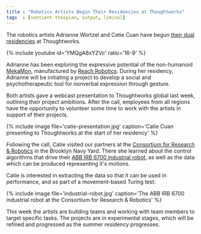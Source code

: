 ```yaml
---
title : "Robotics Artists Begin Their Residencies at Thoughtworks"
tags  : [sentient-thespian, output, liminal]
---
```

The robotics artists Adrianne Wortzel and Catie Cuan have begun [their dual residencies](/blog/adrianne-wortzel-catie-cuan-awarded-robotics-residency/) at Thoughtworks.

{% include youtube id='YMQgA8xYZVc' ratio='16-9' %}

Adrianne has been exploring the expressive potential of the non-humanoid [MekaMon](https://www.theverge.com/circuitbreaker/2017/11/15/16642774/mekamon-ar-robot), manufactured by [Reach Robotics](https://reachrobotics.com/). During her residency, Adrianne will be initiating a project to develop a social and psychotherapeutic tool for nonverbal expression through gesture.

<!--excerpt-ends-->

Both artists gave a webcast presentation to Thoughtworks global last week, outlining their project ambitions. After the call, employees from all regions have the opportunity to volunteer some time to work with the artists in support of their projects.

{% include image file='catie-presentation.jpg'
   caption='Catie Cuan presenting to Thoughtworks at the start of her residency' %}

Following the call, Catie visited our partners at the [Consortium for Research &amp; Robotics](http://consortiumrr.com/) in the Brooklyn Navy Yard. There she learned about the control algorithms that drive their [ABB IRB 6700 industrial robot](http://consortiumrr.com/robots-facilities/), as well as the data which can be produced representing it's motions.

Catie is interested in extracting the data so that it can be used in performance, and as part of a movement-based Turing test.

{% include image file='industrial-robot.jpg'
   caption='The ABB IRB 6700 industrial robot at the Consortium for Research & Robotics' %}

This week the artists are building teams and working with team members to target specific tasks. The projects are in experimental stages, which will be refined and progressed as the summer residency progresses.